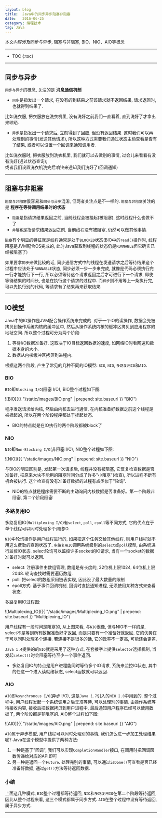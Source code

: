 ```yaml
---
layout: blog
title:  Java中的同步异步阻塞非阻塞
date:   2016-06-25
category: 编程技术
tag: Java
---
```

本文内容涉及同步与异步, 阻塞与非阻塞, BIO、NIO、AIO等概念




*****

* TOC
{:toc}

*****

## 同步与异步
`同步与异步`的概念, 关注的是 **消息通信机制**

* `同步`是指发出一个请求, 在没有的到结果之前该请求就不返回结果, 请求返回时, 也就得到结果了.

比如洗衣服, 把衣服放在洗衣机里, 没有洗好之前我们一直看着, 直到洗好了才拿出来晾晒.

* `异步`是指发出一个请求后, 立刻得到了回应, 但没有返回结果. 这时我们可以再处理别的事情(发送其他请求), 所以这种方式需要我们通过状态主动查看是否有了结果, 或者可以设置一个回调来通知调用者.

比如洗衣服时, 把衣服放到洗衣机里, 我们就可以去做别的事情, 过会儿来看看有没有洗好(通过状态查询);   
或者我们设置洗衣机洗完后响铃来通知我们洗好了(回调通知)

*****

## 阻塞与非阻塞

`阻塞与非阻塞`很容易和`同步与异步`混淆, 但两者关注点是不一样的. `阻塞与非阻塞`关注的是 **程序在等待调用结果时的状态**

* `阻塞`是指请求结果返回之前, 当前线程会被挂起(被阻塞), 这时线程什么也做不了
* `非阻塞`是指请求结果返回之前, 当前线程没有被阻塞, 仍然可以做其他事情.

`阻塞`有个明显的特征就是线程通常是处于`BLOCKED`状态(BIO中的`read()`操作时, 线程阻塞是JVM配合OS完成的, 此时Java获取到线程的状态仍是`RUNNABLE`但它确实已经被阻塞了)

如果要拿`同步`来做比较的话, 同步通信方式中的线程在发送请求之后等待结果这个过程中应该处于`RUNNABLE`状态, 同步必须一步一步来完成, 就像是代码必须执行完一行才能执行下一行, 所以必须等待这个请求返回之后才可进行下一个请求, 即使等待结果的时间长, 也是在执行这个请求的过程中. 而`异步`则不用等上一条执行完, 可以先执行别的代码, 等请求有了结果再来获取结果.

*****

## IO模型

Java中的IO操作是JVM配合操作系统来完成的. 对于一个IO的读操作, 数据会先被拷贝到操作系统内核的缓冲区中, 然后从操作系统内核的缓冲区拷贝到应用程序的地址空间. 所以整个过程可分为两个阶段:

1. 等待I/O数据准备好. 这取决于IO目标返回数据的速度, 如网络IO时看网速和数据本身的大小.
2. 数据从内核缓冲区拷贝到进程内.

根据这两个阶段, 产生了常见的几种不同的IO模型: `BIO`, `NIO`, `多路复用IO`和`AIO`.

### BIO

`BIO`即`Blocking I/O`(阻塞 I/O), BIO整个过程如下图:

![BIO]({{ "/static/images/BIO.png"  | prepend: site.baseurl }} "BIO")

程序发送请求给内核, 然后由内核去进行通信, 在内核准备好数据之前这个线程是被挂起的, 所以在两个阶段程序都处于挂起状态.

* BIO的特点就是在IO执行的两个阶段都被block了

### NIO

`NIO`即`Non-Blocking I/O`(非阻塞 I/O), NIO整个过程如下图:

![NIO]({{ "/static/images/NIO.png"  | prepend: site.baseurl }} "NIO")

与BIO的明显区别是, 发起第一次请求后, 线程并没有被阻塞, 它反复检查数据是否准备好, 把原来大块不能用的阻塞时间分成了许多"小阻塞"(检查), 所以进程不断有机会被执行. 这个检查有没有准备好数据的过程有点类似于"轮询".

* NIO的特点就是程序需要不断的主动询问内核数据是否准备好。第一个阶段非阻塞, 第二个阶段阻塞

### 多路复用IO

多路复用IO(`Multiplexing I/O`)有`select`, `poll`, `epoll`等不同方式, 它的优点在于单个线程可以同时处理多个网络IO.

`NIO`中轮询操作是用户线程进行的, 如果把这个任务交给其他线程, 则用户线程就不用这么费劲的查询状态了. `多路复用IO`调用系统级别的`select`或`poll`模型, 由系统进行监控IO状态. select轮询可以监控许多socket的IO请求, 当有一个socket的数据准备好时就可以返回.

* select: 注册事件由数组管理, 数组是有长度的, 32位机上限1024, 64位机上限2048. 轮询查找时需要遍历数组.
* poll: 把select的数组采用链表实现, 因此没了最大数量的限制
* epoll方式: 基于事件回调机制, 回调时直接通知进程, 无须使用某种方式来查看状态.

多路复用IO过程图:

![Multiplexing_IO]({{ "/static/images/Multiplexing_IO.png"  | prepend: site.baseurl }} "Multiplexing_IO")

用户线程有一段时间是阻塞的, 从上图来看, 与`NIO`很像, 但与NIO不一样的是, select不是等到所有数据准备好才返回, 而是只要有一个准备好就返回, 它的优势在于可以同时处理多个连接. 若连接不是很多的话, 它的效率不一定高, 可能还会更差.

`Java 1.4`提供的的`NIO`就是采用了这种方式, 在套接字上提供`selector`选择机制, 当发起`select()`时会阻塞等待至少一个事件返回.

* 多路复用IO的特点是用户进程能同时等待多个IO请求, 系统来监控IO状态, 其中的任意一个进入读就绪状态, select函数就可以返回.

### AIO
`AIO`即`Asynchronous I/O`(异步 I/O), 这是`Java 1.7`引入的`NIO 2.0`中用到的. 整个过程中, 用户线程发起一个系统调用之后无须等待, 可以处理别的事情. 由操作系统等待接收内容, 接收后把数据拷贝到用户进程中, 最后通知用户程序已经可以使用数据了, 两个阶段都是非阻塞的. AIO整个过程如下图:

![AIO]({{ "/static/images/AIO.png"  | prepend: site.baseurl }} "AIO")

`AIO`属于异步模型, 用户线程可以同时处理别的事情, 我们怎么进一步加工处理结果呢? Java在这个模型中提供了两种方法:

1. 一种是基于"回调", 我们可以实现`CompletionHandler`接口, 在调用时把回调函数传递给对应的API即可
2. 另一种是返回一个`Future`. 处理完别的事情, 可以通过`isDone()`可查看是否已经准备好数据, 通过`get()`方法等待返回数据.

### 小结

上面这几种模式, `BIO`整个过程都等待返回, `NIO`和`多路复用IO`在第二个阶段等待返回, 因此从整个过程来看, 这三个模式都属于同步方式. `AIO`在整个过程中没有等待返回, 属于异步方式.

*****
